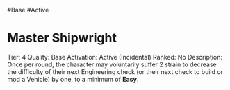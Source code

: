 #Base 
#Active 

# Master Shipwright
Tier: 4
Quality: Base
Activation: Active (Incidental)
Ranked: No
Description: Once per round, the character may voluntarily suffer 2 strain to decrease the difficulty of their next Engineering check (or their next check to build or mod a Vehicle) by one, to a minimum of **Easy**.